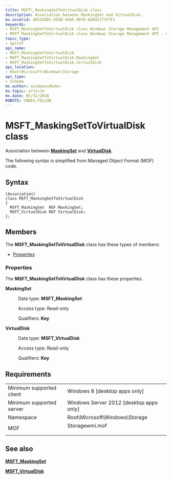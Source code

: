 ```yaml
---
title: MSFT\_MaskingSetToVirtualDisk class
description: Association between MaskingSet and VirtualDisk.
ms.assetid: 4E5328D1-655B-45A5-9D76-A2042377F7F1
keywords:
- MSFT_MaskingSetToVirtualDisk class Windows Storage Management API
- MSFT_MaskingSetToVirtualDisk class Windows Storage Management API , described
topic_type:
- apiref
api_name:
- MSFT_MaskingSetToVirtualDisk
- MSFT_MaskingSetToVirtualDisk.MaskingSet
- MSFT_MaskingSetToVirtualDisk.VirtualDisk
api_location:
- Root\Microsoft\Windows\Storage
api_type:
- Schema
ms.author: windowssdkdev
ms.topic: article
ms.date: 05/31/2018
ROBOTS: INDEX,FOLLOW
---
```


# MSFT\_MaskingSetToVirtualDisk class

Association between [**MaskingSet**](msft-maskingset.md) and [**VirtualDisk**](msft-virtualdisk.md).

The following syntax is simplified from Managed Object Format (MOF) code.

## Syntax

``` syntax
[Association]
class MSFT_MaskingSetToVirtualDisk
{
  MSFT_MaskingSet  REF MaskingSet;
  MSFT_VirtualDisk REF VirtualDisk;
};
```

## Members

The **MSFT\_MaskingSetToVirtualDisk** class has these types of members:

-   [Properties](#properties)

### Properties

The **MSFT\_MaskingSetToVirtualDisk** class has these properties.

<dl> <dt>

**MaskingSet**
</dt> <dd> <dl> <dt>

Data type: **MSFT\_MaskingSet**
</dt> <dt>

Access type: Read-only
</dt> <dt>

Qualifiers: **Key**
</dt> </dl>

</dd> <dt>

**VirtualDisk**
</dt> <dd> <dl> <dt>

Data type: **MSFT\_VirtualDisk**
</dt> <dt>

Access type: Read-only
</dt> <dt>

Qualifiers: **Key**
</dt> </dl>

</dd> </dl>

## Requirements



|                                     |                                                                                           |
|-------------------------------------|-------------------------------------------------------------------------------------------|
| Minimum supported client<br/> | Windows 8 \[desktop apps only\]<br/>                                                |
| Minimum supported server<br/> | Windows Server 2012 \[desktop apps only\]<br/>                                      |
| Namespace<br/>                | Root\\Microsoft\\Windows\\Storage<br/>                                              |
| MOF<br/>                      | <dl> <dt>Storagewmi.mof</dt> </dl> |



## See also

<dl> <dt>

[**MSFT\_MaskingSet**](msft-maskingset.md)
</dt> <dt>

[**MSFT\_VirtualDisk**](msft-virtualdisk.md)
</dt> </dl>

 

 





